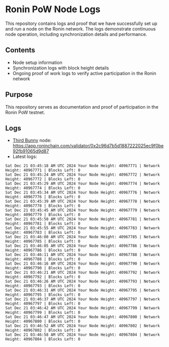 # Ronin PoW Node Logs

This repository contains logs and proof that we have successfully set up and run a node on the Ronin network. The logs demonstrate continuous node operation, including synchronization details and performance.

## Contents

- Node setup information
- Synchronization logs with block height details
- Ongoing proof of work logs to verify active participation in the Ronin network

## Purpose

This repository serves as documentation and proof of participation in the Ronin PoW testnet.

## Logs

- [Third Bunny](https://thirdbunny.xyz/) node: https://app.roninchain.com/validator/0x2c96d7b5d1887222025ec9f0be92fb91065d9d87
- Latest logs:
```
Sat Dec 21 03:45:18 AM UTC 2024 Your Node Height: 40967771 | Network Height: 40967771 | Blocks Left: 0
Sat Dec 21 03:45:24 AM UTC 2024 Your Node Height: 40967772 | Network Height: 40967772 | Blocks Left: 0
Sat Dec 21 03:45:29 AM UTC 2024 Your Node Height: 40967774 | Network Height: 40967774 | Blocks Left: 0
Sat Dec 21 03:45:34 AM UTC 2024 Your Node Height: 40967776 | Network Height: 40967776 | Blocks Left: 0
Sat Dec 21 03:45:39 AM UTC 2024 Your Node Height: 40967778 | Network Height: 40967778 | Blocks Left: 0
Sat Dec 21 03:45:45 AM UTC 2024 Your Node Height: 40967779 | Network Height: 40967779 | Blocks Left: 0
Sat Dec 21 03:45:50 AM UTC 2024 Your Node Height: 40967781 | Network Height: 40967781 | Blocks Left: 0
Sat Dec 21 03:45:55 AM UTC 2024 Your Node Height: 40967783 | Network Height: 40967783 | Blocks Left: 0
Sat Dec 21 03:46:00 AM UTC 2024 Your Node Height: 40967785 | Network Height: 40967785 | Blocks Left: 0
Sat Dec 21 03:46:05 AM UTC 2024 Your Node Height: 40967786 | Network Height: 40967786 | Blocks Left: 0
Sat Dec 21 03:46:11 AM UTC 2024 Your Node Height: 40967788 | Network Height: 40967788 | Blocks Left: 0
Sat Dec 21 03:46:16 AM UTC 2024 Your Node Height: 40967790 | Network Height: 40967790 | Blocks Left: 0
Sat Dec 21 03:46:21 AM UTC 2024 Your Node Height: 40967792 | Network Height: 40967792 | Blocks Left: 0
Sat Dec 21 03:46:26 AM UTC 2024 Your Node Height: 40967793 | Network Height: 40967793 | Blocks Left: 0
Sat Dec 21 03:46:31 AM UTC 2024 Your Node Height: 40967795 | Network Height: 40967795 | Blocks Left: 0
Sat Dec 21 03:46:37 AM UTC 2024 Your Node Height: 40967797 | Network Height: 40967797 | Blocks Left: 0
Sat Dec 21 03:46:42 AM UTC 2024 Your Node Height: 40967799 | Network Height: 40967799 | Blocks Left: 0
Sat Dec 21 03:46:47 AM UTC 2024 Your Node Height: 40967800 | Network Height: 40967800 | Blocks Left: 0
Sat Dec 21 03:46:52 AM UTC 2024 Your Node Height: 40967802 | Network Height: 40967802 | Blocks Left: 0
Sat Dec 21 03:46:58 AM UTC 2024 Your Node Height: 40967804 | Network Height: 40967804 | Blocks Left: 0
```
